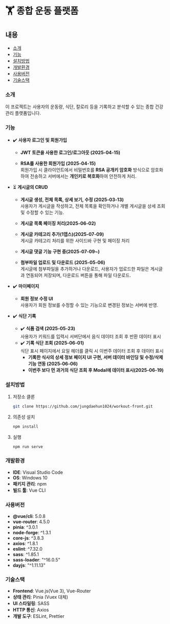 # 🏋️ 종합 운동 플랫폼

## 내용 
- [소개](#소개)  
- [기능](#기능)  
- [설치방법](#설치방법)
- [개발환경](#개발환경)  
- [사용버전](#사용버전)  
- [기술스택](#기술스택)

### 소개 
이 프로젝트는 사용자의 운동량, 식단, 칼로리 등을 기록하고 분석할 수 있는 종합 건강 관리 플랫폼입니다.

### 기능

- ✔️ **사용자 로그인 및 회원가입**
  - **JWT 토큰을 사용한 로그인/로그아웃 (2025-04-15)**  
  
  - **RSA를 사용한 회원가입  (2025-04-15)**  
    회원가입 시 클라이언트에서 비밀번호를 **RSA 공개키 암호화** 방식으로 암호화하여 전송하고 
    서버에서는 **개인키로 복호화**하여 안전하게 처리.  
- ⏳ **게시글의 CRUD**
  - **게시글 생성, 전체 목록, 상세 보기, 수정  (2025-03-13)**  
    사용자가 게시글을 작성하고, 전체 목록을 확인하거나 개별 게시글을 상세 조회 및 수정할 수 있는 기능.  
  - **게시글 목록 페이징 처리(2025-06-02)**  
  - **게시글 카테고리 추가(1뎁스)(2025-07-09)**  
    게시글 카테고리 처리를 위한 사이드바 구현 및 페이징 처리

  - **게시글 댓글 기능 구현 중(2025-07-09~)**  

  - **첨부파일 업로드 및 다운로드 (2025-05-06)**  
    게시글에 첨부파일을 추가하거나 다운로드, 사용자가 업로드한 파일은 게시글과 연동되어 저장되며, 다운로드 버튼을 통해 파일 다운로드.  

- ✔️ **마이페이지**  
  - **회원 정보 수정 UI**  
    사용자가 회원 정보를 수정할 수 있는 기능으로 변경된 정보는 서버에 반영.  

- ✔️ **식단 기록**  
  - ✔️ **식품 검색  (2025-05-23)**    
    사용자가 키워드를 입력시 서버단에서 음식 데이터 조회 후 반환 데이터 표시  
  - ✔️ **기록 식단 조회  (2025-06-01)**  
    식단 표시 페이지에서 요일 헤더를 클릭 시 이번주 데이터 조회 후 데이터 표시 
    - **기록한 식사의 상세 정보 페이지 UI 구현, 서버 데이터 바인딩 및 수정/삭제 기능 연동 (2025-06-06)**
    - **이번주 보다 먼 과거의 식단 조회 후 Modal에 데이터 표시(2025-06-19)**

### 설치방법

1. 저장소 클론
    ```bash
    git clone https://github.com/jungdaehun1024/workout-front.git
    ```

2. 의존성 설치
    ```bash
    npm install 
    ```

3. 실행
    ```bash
    npm run serve
    ```
### 개발환경  
- **IDE**: Visual Studio Code
- **OS**: Windows 10
- **패키지 관리**: npm
- **빌드 툴**: Vue CLI

### 사용버전
- **@vue/cli**: 5.0.8  
- **vue-router**: 4.5.0  
- **pinia**: ^3.0.1  
- **node-forge**: ^1.3.1  
- **core-js**: ^3.8.3  
- **axios**: ^1.8.1  
- **eslint**: ^7.32.0  
- **sass**: ^1.85.1  
- **sass-loader**: "^16.0.5"  
- **dayjs**: "^1.11.13"

### 기술스택
- **Frontend**: Vue.js(Vue 3), Vue-Router  
- **상태 관리**: Pinia (Vuex 대체)  
- **UI 스타일링**: SASS  
- **HTTP 통신**: Axios  
- **개발 도구**: ESLint, Prettier